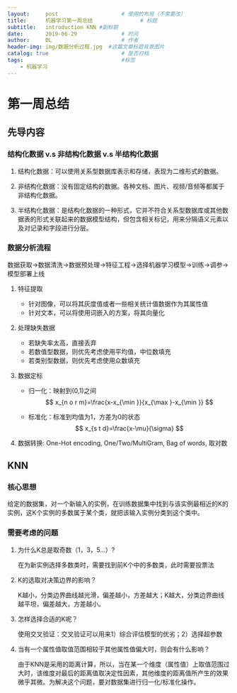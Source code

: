```yaml
---
layout:     post   				    # 使用的布局（不需要改）
title:      机器学习第一周总结 				# 标题 
subtitle:   introduction KNN #副标题
date:       2019-06-29 				# 时间
author:     DL 						# 作者
header-img: img/数据分析过程.jpg 	#这篇文章标题背景图片
catalog: true 						# 是否归档
tags:								#标签
    - 机器学习
---
```

# 第一周总结

## 先导内容

### 结构化数据 v.s 非结构化数据 v.s 半结构化数据

1. 结构化数据：可以使用关系型数据库表示和存储，表现为二维形式的数据。

2. 非结构化数据：没有固定结构的数据。各种文档、图片、视频/音频等都属于非结构化数据。

3. 半结构化数据：是结构化数据的一种形式，它并不符合关系型数据库或其他数据表的形式关联起来的数据模型结构，但包含相关标记，用来分隔语义元素以及对记录和字段进行分层。

   

### 数据分析流程

数据获取->数据清洗->数据预处理->特征工程->选择机器学习模型->训练->调参->模型部署上线

1. 特征提取

   - 针对图像，可以将其灰度值或者一些相关统计值数据作为其属性值
   - 针对文本，可以将使用词嵌入的方案，将其向量化

2. 处理缺失数据

   - 若缺失率太高，直接丢弃
   - 若数值型数据，则优先考虑使用平均值，中位数填充
   - 若类别型数据，则优先考虑使用众数填充

3. 数据定标

   - 归一化：映射到(0,1)之间
     $$
     x_{n o r m}=\frac{x-x_{\min }}{x_{\max }-x_{\min }}
     $$

   - 标准化：标准到均值为1，方差为0的状态
     $$
     x_{s t d}=\frac{x-\mu}{\sigma}
     $$

4. 数据转换: One-Hot encoding, One/Two/MultiGram, Bag of words, 取对数 

## KNN

### 核心思想

给定的数据集，对一个新输入的实例，在训练数据集中找到与该实例最相近的K的实例，这K个实例的多数属于某个类，就把该输入实例分类到这个类中。

### 需要考虑的问题

1. 为什么K总是取奇数（1，3，5...）?

   在为新实例选择多数类时，需要找到前K个中的多数类，此时需要投票法

2. K的选取对决策边界的影响？

   K越小，分类边界曲线越光滑，偏差越小，方差越大；K越大，分类边界曲线越平坦，偏差越大，方差越小。

3. 怎样选择合适的K呢？

   使用交叉验证：交叉验证可以用来1）综合评估模型的优劣；2）选择超参数

4. 当有一个属性值取值范围相较于其他属性值偏大时，则会有什么影响？

   由于KNN是采用的距离计算，所以，当在某一个维度（属性值）上取值范围过大时，该维度对最后的距离值取决定性因素，其他维度的距离值所产生的效果微乎其微。为解决这个问题，要对数据集进行归一化/标准化操作。
